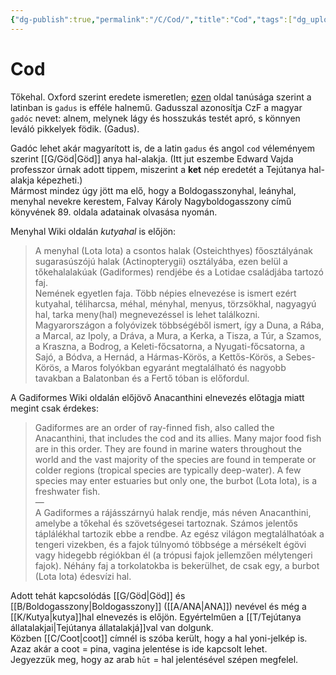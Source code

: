 ```yaml
---
{"dg-publish":true,"permalink":"/C/Cod/","title":"Cod","tags":["dg_uploaded","Englishtexttranslated"],"created":"2023-11-18T09:29","updated":"2023-11-25T10:42"}
---
```



# Cod

Tőkehal. Oxford szerint eredete ismeretlen; [ezen](https://wikipedia.org/wiki/Gadiformes) oldal tanúsága szerint a latinban is `gadus` is efféle halnemű. Gadusszal azonosítja CzF a magyar `gadóc` nevet: alnem, melynek lágy és hosszukás testét apró, s könnyen leváló pikkelyek födik. (Gadus).  

Gadóc lehet akár magyarított is, de a latin `gadus` és angol `cod` véleményem szerint [[G/Göd\|Göd]] anya hal-alakja. (Itt jut eszembe Edward Vajda professzor úrnak adott tippem, miszerint a **ket** nép eredetét a Tejútanya hal-alakja képezheti.)  
Mármost mindez úgy jött ma elő, hogy a Boldogasszonyhal, leányhal, menyhal nevekre kerestem, Falvay Károly Nagyboldogasszony című könyvének 89. oldala adatainak olvasása nyomán.  

Menyhal Wiki oldalán *kutyahal* is előjön:  
> A menyhal (Lota lota) a csontos halak (Osteichthyes) főosztályának sugarasúszójú halak (Actinopterygii) osztályába, ezen belül a tőkehalalakúak (Gadiformes) rendjébe és a Lotidae családjába tartozó faj.  
> Nemének egyetlen faja. Több népies elnevezése is ismert ezért kutyahal, téliharcsa, méhal, ményhal, menyus, törzsökhal, nagyagyú hal, tarka meny(hal) megnevezéssel is lehet találkozni.  
> Magyarországon a folyóvizek többségéből ismert, így a Duna, a Rába, a Marcal, az Ipoly, a Dráva, a Mura, a Kerka, a Tisza, a Túr, a Szamos, a Kraszna, a Bodrog, a Keleti-főcsatorna, a Nyugati-főcsatorna, a Sajó, a Bódva, a Hernád, a Hármas-Körös, a Kettős-Körös, a Sebes-Körös, a Maros folyókban egyaránt megtalálható és nagyobb tavakban a Balatonban és a Fertő tóban is előfordul.  

A Gadiformes Wiki oldalán előjövő Anacanthini elnevezés előtagja miatt megint csak érdekes:  
> Gadiformes are an order of ray-finned fish, also called the Anacanthini, that includes the cod and its allies. Many major food fish are in this order. They are found in marine waters throughout the world and the vast majority of the species are found in temperate or colder regions (tropical species are typically deep-water). A few species may enter estuaries but only one, the burbot (Lota lota), is a freshwater fish.  
> —  
> A Gadiformes a rájásszárnyú halak rendje, más néven Anacanthini, amelybe a tőkehal és szövetségesei tartoznak. Számos jelentős táplálékhal tartozik ebbe a rendbe. Az egész világon megtalálhatóak a tengeri vizekben, és a fajok túlnyomó többsége a mérsékelt égövi vagy hidegebb régiókban él (a trópusi fajok jellemzően mélytengeri fajok). Néhány faj a torkolatokba is bekerülhet, de csak egy, a burbot (Lota lota) édesvízi hal.  

Adott tehát kapcsolódás [[G/Göd\|Göd]] és [[B/Boldogasszony\|Boldogasszony]] ([[A/ANA\|ANA]]) nevével és még a [[K/Kutya\|kutya]]hal elnevezés is előjön. Egyértelműen a [[T/Tejútanya állatalakjai\|Tejútanya állatalakjá]]val van dolgunk.  
Közben [[C/Coot\|coot]] címnél is szóba került, hogy a hal yoni-jelkép is. Azaz akár a coot = pina, vagina jelentése is ide kapcsolt lehet.  
Jegyezzük meg, hogy az arab `hūt` = hal jelentésével szépen megfelel.  